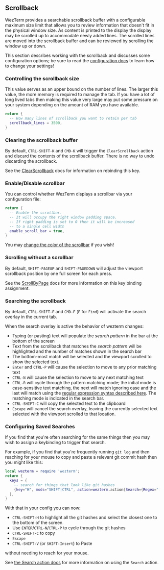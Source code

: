 ## Scrollback

WezTerm provides a searchable scrollback buffer with a configurable maximum
size limit that allows you to review information that doesn't fit in the
physical window size.  As content is printed to the display the display may be
scrolled up to accommodate newly added lines.  The scrolled lines are moved
into the scrollback buffer and can be reviewed by scrolling the window up or
down.

This section describes working with the scrollback and discusses some
configuration options; be sure to read the [configuration
docs](config/files.html) to learn how to change your settings!

### Controlling the scrollback size

This value serves as an upper bound on the number of lines.
The larger this value, the more memory is required to manage the tab.
If you have a lot of long lived tabs then making this value very large
may put some pressure on your system depending on the amount of RAM
you have available.

```lua
return {
  -- How many lines of scrollback you want to retain per tab
  scrollback_lines = 3500,
}
```

### Clearing the scrollback buffer

By default, `CTRL-SHIFT-K` and `CMD-K` will trigger the `ClearScrollback`
action and discard the contents of the scrollback buffer.  There is no way
to undo discarding the scrollback.

See the [ClearScrollback](config/keys.html#clearscrollback) docs for information
on rebinding this key.

### Enable/Disable scrollbar

You can control whether WezTerm displays a scrollbar via your configuration
file:

```lua
return {
  -- Enable the scrollbar.
  -- It will occupy the right window padding space.
  -- If right padding is set to 0 then it will be increased
  -- to a single cell width
  enable_scroll_bar = true,
}
```

You may [change the color of the scrollbar](config/appearance.html#defining-your-own-colors) if you wish!

### Scrolling without a scrollbar

By default, `SHIFT-PAGEUP` and `SHIFT-PAGEDOWN` will adjust the viewport scrollback position
by one full screen for each press.

See the [ScrollByPage](config/keys.html#scrollbypage) docs for more information
on this key binding assignment.

### Searching the scrollback

By default, `CTRL-SHIFT-F` and `CMD-F` (`F` for `Find`) will activate the
search overlay in the current tab.

When the search overlay is active the behavior of wezterm changes:

* Typing (or pasting) text will populate the *search pattern* in the bar at the bottom of the screen
* Text from the scrollback that matches the *search pattern* will be highlighted and
  the number of matches shown in the search bar
* The bottom-most match will be selected and the viewport scrolled to show the selected
  text.
* `Enter` and `CTRL-P` will cause the selection to move to any prior matching text
* `CTRL-N` will cause the selection to move to any next matching text
* `CTRL-R` will cycle through the pattern matching mode; the initial mode is case-sensitive
  text matching, the next will match ignoring case and the last will match using the
  [regular expression syntax described here](https://docs.rs/regex/1.3.9/regex/#syntax).
  The matching mode is indicated in the search bar.
* `CTRL-SHIFT-C` will copy the selected text to the clipboard
* `Escape` will cancel the search overlay, leaving the currently selected text selected
  with the viewport scrolled to that location.

### Configuring Saved Searches

If you find that you're often searching for the same things then you may wish to assign
a keybinding to trigger that search.

For example, if you find that you're frequently running `git log` and then reaching
for your mouse to copy and paste a relevant git commit hash then you might like
this:

```lua
local wezterm = require 'wezterm';
return {
  keys = {
    -- search for things that look like git hashes
    {key="H", mods="SHIFT|CTRL", action=wezterm.action{Search={Regex="[a-f0-9]{6,}"}}},
  },
}
```

With that in your config you can now:

* `CTRL-SHIFT-H` to highlight all the git hashes and select the closest one to the bottom
  of the screen.
* Use `ENTER`/`CTRL-N`/`CTRL-P` to cycle through the git hashes
* `CTRL-SHIFT-C` to copy
* `Escape`
* `CTRL-SHIFT-V` (or `SHIFT-Insert`) to Paste

without needing to reach for your mouse.

See [the Search action docs](config/keys.html#search) for more information on
using the `Search` action.
